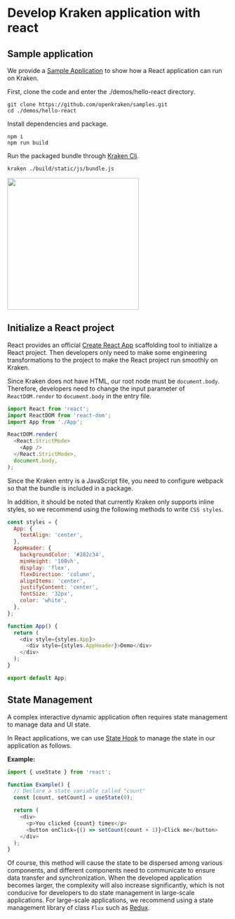 # Develop Kraken application with react

## Sample application

We provide a [Sample Application](https://github.com/openkraken/gallery/tree/main/demos/hello-react) to show how a React application can run on Kraken.

First, clone the code and enter the ./demos/hello-react directory.

```shell
git clone https://github.com/openkraken/samples.git
cd ./demos/hello-react
```

Install dependencies and package.

```shell
npm i
npm run build
```

Run the packaged bundle through [Kraken Cli](https://www.npmjs.com/package/@openkraken/cli).

```shell
kraken ./build/static/js/bundle.js
```

<img src="https://img.alicdn.com/imgextra/i3/O1CN014QtfFz1Kcm0cIu7sQ_!!6000000001185-2-tps-375-834.png" class="preview-image" width="300px"></img >

## Initialize a React project

React provides an official [Create React App](https://zh-hans.reactjs.org/docs/create-a-new-react-app.html#create-react-app) scaffolding tool to initialize a React project. Then developers only need to make some engineering transformations to the project to make the React project run smoothly on Kraken.

Since Kraken does not have HTML, our root node must be `document.body`. Therefore, developers need to change the input parameter of `ReactDOM.render` to `document.body` in the entry file.

```js
import React from 'react';
import ReactDOM from 'react-dom';
import App from './App';

ReactDOM.render(
  <React.StrictMode>
    <App />
  </React.StrictMode>,
  document.body,
);
```

Since the Kraken entry is a JavaScript file, you need to configure webpack so that the bundle is included in a package.

In addition, it should be noted that currently Kraken only supports inline styles, so we recommend using the following methods to write `CSS styles`.

```js
const styles = {
  App: {
    textAlign: 'center',
  },
  AppHeader: {
    backgroundColor: '#282c34',
    minHeight: '100vh',
    display: 'flex',
    flexDirection: 'column',
    alignItems: 'center',
    justifyContent: 'center',
    fontSize: '32px',
    color: 'white',
  },
};

function App() {
  return (
    <div style={styles.App}>
      <div style={styles.AppHeader}>Demo</div>
    </div>
  );
}

export default App;
```

## State Management

A complex interactive dynamic application often requires state management to manage data and UI state.

In React applications, we can use [State Hook](https://zh-hans.reactjs.org/docs/hooks-state.html) to manage the state in our application as follows.

**Example:**

```js
import { useState } from 'react';

function Example() {
  // Declare a state variable called "count"
  const [count, setCount] = useState(0);

  return (
    <div>
      <p>You clicked {count} times</p>
      <button onClick={() => setCount(count + 1)}>Click me</button>
    </div>
  );
}
```

Of course, this method will cause the state to be dispersed among various components, and different components need to communicate to ensure data transfer and synchronization. When the developed application becomes larger, the complexity will also increase significantly, which is not conducive for developers to do state management in large-scale applications. For large-scale applications, we recommend using a state management library of class `Flux` such as [Redux](https://redux.js.org/).
